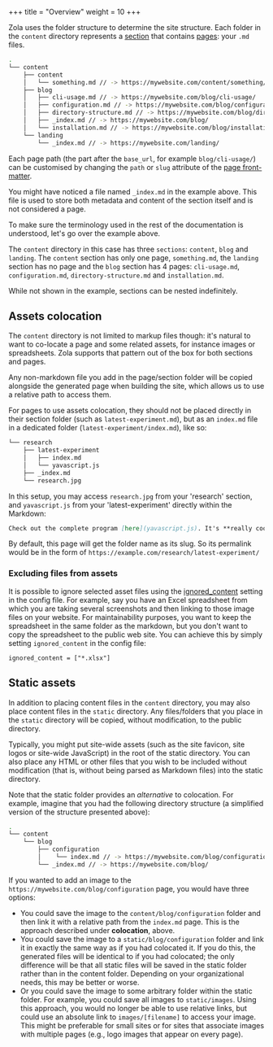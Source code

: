 +++
title = "Overview"
weight = 10
+++


Zola uses the folder structure to determine the site structure.
Each folder in the `content` directory represents a [section](./documentation/content/section.md)
that contains [pages](./documentation/content/page.md): your `.md` files.

```bash
.
└── content
    ├── content
    │   └── something.md // -> https://mywebsite.com/content/something/
    ├── blog
    │   ├── cli-usage.md // -> https://mywebsite.com/blog/cli-usage/
    │   ├── configuration.md // -> https://mywebsite.com/blog/configuration/
    │   ├── directory-structure.md // -> https://mywebsite.com/blog/directory-structure/
    │   ├── _index.md // -> https://mywebsite.com/blog/
    │   └── installation.md // -> https://mywebsite.com/blog/installation/
    └── landing
        └── _index.md // -> https://mywebsite.com/landing/
```

Each page path (the part after the `base_url`, for example `blog/cli-usage/`) can be customised by changing the `path` or `slug`
attribute of the [page front-matter](./documentation/content/page.md#front-matter).

You might have noticed a file named `_index.md` in the example above.
This file is used to store both metadata and content of the section itself and is not considered a page.

To make sure the terminology used in the rest of the documentation is understood, let's go over the example above.

The `content` directory in this case has three `sections`: `content`, `blog` and `landing`. The `content` section has only
one page, `something.md`, the `landing` section has no page and the `blog` section has 4 pages: `cli-usage.md`, `configuration.md`, `directory-structure.md`
and `installation.md`.

While not shown in the example, sections can be nested indefinitely.

## Assets colocation

The `content` directory is not limited to markup files though: it's natural to want to co-locate a page and some related
assets, for instance images or spreadsheets. Zola supports that pattern out of the box for both sections and pages.

Any non-markdown file you add in the page/section folder will be copied alongside the generated page when building the site,
which allows us to use a relative path to access them.

For pages to use assets colocation, they should not be placed directly in their section folder (such as `latest-experiment.md`), but as an `index.md` file
in a dedicated folder (`latest-experiment/index.md`), like so:


```bash
└── research
    ├── latest-experiment
    │   ├── index.md
    │   └── yavascript.js
    ├── _index.md
    └── research.jpg
```

In this setup, you may access `research.jpg` from your 'research' section,
and `yavascript.js` from your 'latest-experiment' directly within the Markdown:

```markdown
Check out the complete program [here](yavascript.js). It's **really cool free-software**!
```

By default, this page will get the folder name as its slug. So its permalink would be in the form of `https://example.com/research/latest-experiment/`

### Excluding files from assets

It is possible to ignore selected asset files using the
[ignored_content](./documentation/getting-started/configuration.md) setting in the config file.
For example, say you have an Excel spreadsheet from which you are taking several screenshots and
then linking to those image files on your website. For maintainability purposes, you want to keep
the spreadsheet in the same folder as the markdown, but you don't want to copy the spreadsheet to
the public web site. You can achieve this by simply setting `ignored_content` in the config file:

```
ignored_content = ["*.xlsx"]
```

## Static assets

In addition to placing content files in the `content` directory, you may also place content
files in the `static` directory.  Any files/folders that you place in the `static` directory
will be copied, without modification, to the public directory.

Typically, you might put site-wide assets (such as the site favicon, site logos or site-wide
JavaScript) in the root of the static directory.  You can also place any HTML or other files that
you wish to be included without modification (that is, without being parsed as Markdown files)
into the static directory.

Note that the static folder provides an _alternative_ to colocation.  For example, imagine that you
had the following directory structure (a simplified version of the structure presented above):

```bash
.
└── content
    └── blog
        ├── configuration
        │    └── index.md // -> https://mywebsite.com/blog/configuration/
        └── _index.md // -> https://mywebsite.com/blog/
```

If you wanted to add an image to the `https://mywebsite.com/blog/configuration` page, you would
have three options:
 *  You could save the image to the `content/blog/configuration` folder and then link it with a
 relative path from the `index.md` page.  This is the approach described under **colocation**,
 above.
 *  You could save the image to a `static/blog/configuration` folder and link it in exactly the
 same way as if you had colocated it.  If you do this, the generated files will be identical to
 if you had colocated; the only difference will be that all static files will be saved in the
 static folder rather than in the content folder.  Depending on your organizational needs, this
 may be better or worse.
 *  Or you could save the image to some arbitrary folder within the static folder.  For example,
 you could save all images to `static/images`.  Using this approach, you would no longer be able
 to use relative links, but could use an absolute link to `images/[filename]` to access your
 image.  This might be preferable for small sites or for sites that associate images with
 multiple pages (e.g., logo images that appear on every page).
